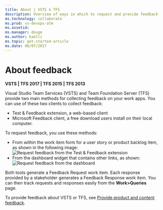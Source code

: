 ```yaml
---
title: About | VSTS & TFS  
description: Overview of ways in which to request and provide feedback on your working apps    
ms.technology: collaborate
ms.prod: vs-devops-alm
ms.assetid:    
ms.manager: douge
ms.author: kaelli
ms.topic: get-started-article
ms.date: 08/07/2017
---
```


# About feedback

**VSTS | TFS 2017 | TFS 2015 | TFS 2013**  


Visual Studio Team Services (VSTS) and Team Foundation Server (TFS) provide two main methods for collecting feedback on your work apps. You can use of these two clients to collect feedback: 

- Test & Feedback extension, a web-based client
- Microsoft Feedback client, a free download users install on their local computer. 

To request feedback, you use these methods: 
- From within the work item form for a user story or product backlog item, as shown in the following image:<br/>![Request feedback from the Test & Feedback extension](/vsts/manual-test/stakeholder/_img/request-stakeholder-feedback/request-stakeholder-feedback-01.png) 
- From the dashboard widget that contains other links, as shown:<br/>![Request feedback from the dashboard](/vsts/work/connect/_img/request-feedback-link.png)

Both tools generate a Feedback Request work item. Each response provided by a stakeholder generates a Feedback Response work item. You can then track requests and responses easily from the **Work>Queries** page.

To provide feedback about VSTS or TFS, see [Provide product and content feedback](/vsts/provide-feedback?toc=/vsts/feedback/toc.json&bc=/vsts/feedback/breadcrumb/toc.json).
 

